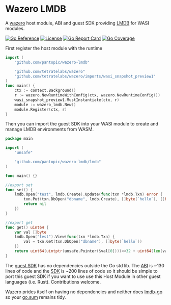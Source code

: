 # Wazero LMDB

A [wazero](github.com/tetratelabs/wazero) host module, ABI and guest SDK providing [LMDB](github.com/PowerDNS/lmdb-go/lmdb) for WASI modules.

[![Go Reference](https://godoc.org/github.com/pantopic/plugin-lmdb?status.svg)](https://godoc.org/github.com/pantopic/plugin-lmdb)
[![License](https://img.shields.io/badge/License-Apache_2.0-dd6600.svg)](https://opensource.org/licenses/Apache-2.0)
[![Go Report Card](https://goreportcard.com/badge/github.com/pantopic/plugin-lmdb?4)](https://goreportcard.com/report/github.com/pantopic/plugin-lmdb)
[![Go Coverage](https://github.com/pantopic/plugin-lmdb/wiki/coverage.svg)](https://raw.githack.com/wiki/pantopic/plugin-lmdb/coverage.html)

First register the host module with the runtime

```go
import (
	"github.com/pantopic/wazero-lmdb"

	"github.com/tetratelabs/wazero"
	"github.com/tetratelabs/wazero/imports/wasi_snapshot_preview1"
)
func main() {
	ctx := context.Background()
	r := wazero.NewRuntimeWithConfig(ctx, wazero.NewRuntimeConfig())
	wasi_snapshot_preview1.MustInstantiate(ctx, r)
	module := wazero_lmdb.New()
	module.Register(ctx, r)
}
```

Then you can import the guest SDK into your WASI module to create and manage LMDB environments from WASM.

```go
package main

import (
	"unsafe"

	"github.com/pantopic/wazero-lmdb/lmdb"
)

func main() {}

//export set
func set() {
	lmdb.Open("test", lmdb.Create).Update(func(txn *lmdb.Txn) error {
		txn.Put(txn.DbOpen("dbname", lmdb.Create), []byte(`hello`), []byte(`world`))
		return nil
	})
}

//export get
func get() uint64 {
	var val []byte
	lmdb.Open("test").View(func(txn *lmdb.Txn) {
		val = txn.Get(txn.DbOpen("dbname"), []byte(`hello`))
	})
	return uint64(uintptr(unsafe.Pointer(&val[0])))<<32 + uint64(len(val))
}
```

The [guest SDK](lmdb) has no dependencies outside the Go std lib. The [ABI](abi.go) is ~130 lines of code and
the [SDK](sdk.go) is ~200 lines of code so it should be simple to port this guest SDK if you want to use use this
Host Module in other guest languages (i.e. Rust). Contributions welcome.

Wazero prides itself on having no dependencies and neither does [lmdb-go](github.com/PowerDNS/lmdb-go/lmdb) so your [go.sum](go.sum) remains tidy.
